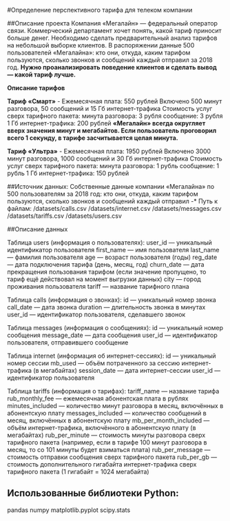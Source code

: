 #Определение перспективного тарифа для телеком компании

##Описание проекта
Компания «Мегалайн» — федеральный оператор связи. Коммерческий департамент хочет понять, какой тариф приносит больше денег. Необходимо сделать предварительный анализ тарифов на небольшой выборке клиентов. В распоряжении данные 500 пользователей «Мегалайна»: кто они, откуда, каким тарифом пользуются, сколько звонков и сообщений каждый отправил за 2018 год. **Нужно проанализировать поведение клиентов и сделать вывод — какой тариф лучше.**

**Описание тарифов**

**Тариф «Смарт»** - Ежемесячная плата: 550 рублей Включено 500 минут разговора, 50 сообщений и 15 Гб интернет-трафика Стоимость услуг сверх тарифного пакета: минута разговора: 3 рубля сообщение: 3 рубля 1 Гб интернет-трафика: 200 рублей **«Мегалайн» всегда округляет вверх значения минут и мегабайтов. Если пользователь проговорил всего 1 секунду, в тарифе засчитывается целая минута.**

**Тариф «Ультра»** - Ежемесячная плата: 1950 рублей Включено 3000 минут разговора, 1000 сообщений и 30 Гб интернет-трафика Стоимость услуг сверх тарифного пакета: минута разговора: 1 рубль сообщение: 1 рубль 1 Гб интернет-трафика: 150 рублей

##Источник данных: 
Собственные данные компании «Мегалайна» по 500 пользователям за 2018 год: кто они, откуда, каким тарифом пользуются, сколько звонков и сообщений каждый отправил -* Путь к файлам: /datasets/calls.csv /datasets/internet.csv /datasets/messages.csv /datasets/tariffs.csv /datasets/users.csv

##Описание данных

Таблица users (информация о пользователях):
user_id — уникальный идентификатор пользователя first_name — имя пользователя last_name — фамилия пользователя age — возраст пользователя (годы) reg_date — дата подключения тарифа (день, месяц, год) churn_date — дата прекращения пользования тарифом (если значение пропущено, то тариф ещё действовал на момент выгрузки данных) city — город проживания пользователя tariff — название тарифного плана

Таблица calls (информация о звонках):
id — уникальный номер звонка call_date — дата звонка duration — длительность звонка в минутах user_id — идентификатор пользователя, сделавшего звонок

Таблица messages (информация о сообщениях):
id — уникальный номер сообщения message_date — дата сообщения user_id — идентификатор пользователя, отправившего сообщение

Таблица internet (информация об интернет-сессиях):
id — уникальный номер сессии mb_used — объём потраченного за сессию интернет-трафика (в мегабайтах) session_date — дата интернет-сессии user_id — идентификатор пользователя

Таблица tariffs (информация о тарифах):
tariff_name — название тарифа rub_monthly_fee — ежемесячная абонентская плата в рублях minutes_included — количество минут разговора в месяц, включённых в абонентскую плату messages_included — количество сообщений в месяц, включённых в абонентскую плату mb_per_month_included — объём интернет-трафика, включённого в абонентскую плату (в мегабайтах) rub_per_minute — стоимость минуты разговора сверх тарифного пакета (например, если в тарифе 100 минут разговора в месяц, то со 101 минуты будет взиматься плата) rub_per_message — стоимость отправки сообщения сверх тарифного пакета rub_per_gb — стоимость дополнительного гигабайта интернет-трафика сверх тарифного пакета (1 гигабайт = 1024 мегабайта)

## Использованные библиотеки Python:
pandas
numpy
matplotlib.pyplot
scipy.stats